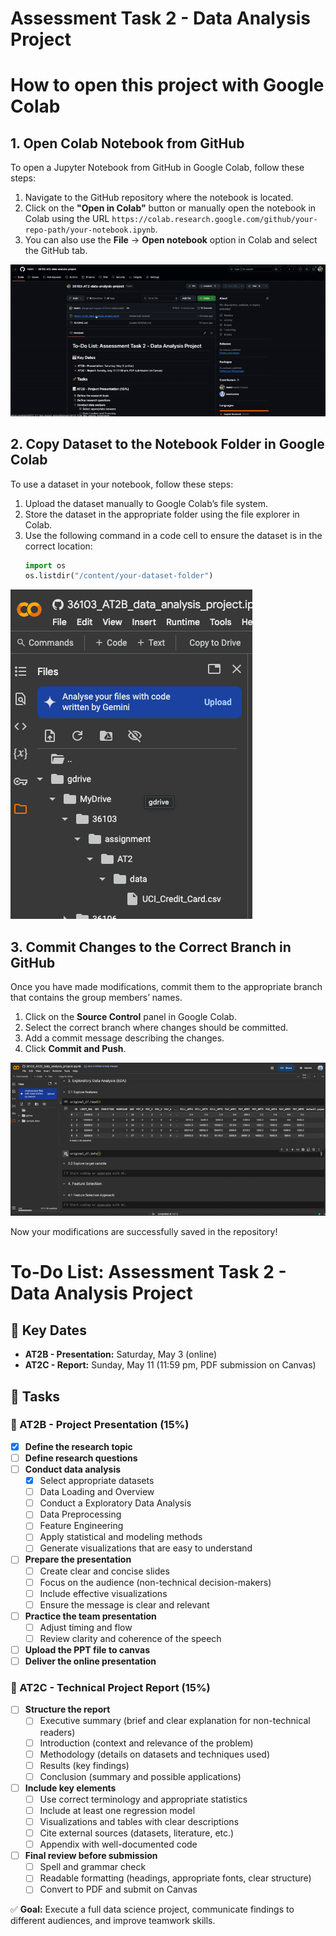 # Assessment Task 2 - Data Analysis Project
# How to open this project with Google Colab

## 1. Open Colab Notebook from GitHub
To open a Jupyter Notebook from GitHub in Google Colab, follow these steps:

1. Navigate to the GitHub repository where the notebook is located.
2. Click on the **"Open in Colab"** button or manually open the notebook in Colab using the URL `https://colab.research.google.com/github/your-repo-path/your-notebook.ipynb`.
3. You can also use the **File** → **Open notebook** option in Colab and select the GitHub tab.

![Open Notebook](https://raw.githubusercontent.com/Nelkit/36103-AT2-data-analysis-project/master/images/open_notebook.gif)

## 2. Copy Dataset to the Notebook Folder in Google Colab
To use a dataset in your notebook, follow these steps:

1. Upload the dataset manually to Google Colab’s file system.
2. Store the dataset in the appropriate folder using the file explorer in Colab.
3. Use the following command in a code cell to ensure the dataset is in the correct location:
   ```python
   import os
   os.listdir("/content/your-dataset-folder")
   ```

![Add Data](https://raw.githubusercontent.com/Nelkit/36103-AT2-data-analysis-project/master/images/add_data_to_notebook.png)

## 3. Commit Changes to the Correct Branch in GitHub
Once you have made modifications, commit them to the appropriate branch that contains the group members’ names.

1. Click on the **Source Control** panel in Google Colab.
2. Select the correct branch where changes should be committed.
3. Add a commit message describing the changes.
4. Click **Commit and Push**.

![Commit Changes](https://raw.githubusercontent.com/Nelkit/36103-AT2-data-analysis-project/master/images/commit_changes.gif)

Now your modifications are successfully saved in the repository!


# To-Do List: Assessment Task 2 - Data Analysis Project

## 📅 Key Dates

- **AT2B - Presentation:** Saturday, May 3 (online)
- **AT2C - Report:** Sunday, May 11 (11:59 pm, PDF submission on Canvas)

## 📌 Tasks

### 📝 AT2B - Project Presentation (15%)

- [X]  **Define the research topic**
- [ ]  **Define research questions**
- [ ]  **Conduct data analysis**
    - [x]  Select appropriate datasets
    - [ ]  Data Loading and Overview
    - [ ]  Conduct a Exploratory Data Analysis
    - [ ]  Data Preprocessing
    - [ ]  Feature Engineering
    - [ ]  Apply statistical and modeling methods
    - [ ]  Generate visualizations that are easy to understand
- [ ]  **Prepare the presentation**
    - [ ]  Create clear and concise slides
    - [ ]  Focus on the audience (non-technical decision-makers)
    - [ ]  Include effective visualizations
    - [ ]  Ensure the message is clear and relevant
- [ ]  **Practice the team presentation**
    - [ ]  Adjust timing and flow
    - [ ]  Review clarity and coherence of the speech
- [ ]  **Upload the PPT file to canvas** 
- [ ]  **Deliver the online presentation**

### 📄 AT2C - Technical Project Report (15%)

- [ ]  **Structure the report**
    - [ ]  Executive summary (brief and clear explanation for non-technical readers)
    - [ ]  Introduction (context and relevance of the problem)
    - [ ]  Methodology (details on datasets and techniques used)
    - [ ]  Results (key findings)
    - [ ]  Conclusion (summary and possible applications)
- [ ]  **Include key elements**
    - [ ]  Use correct terminology and appropriate statistics
    - [ ]  Include at least one regression model
    - [ ]  Visualizations and tables with clear descriptions
    - [ ]  Cite external sources (datasets, literature, etc.)
    - [ ]  Appendix with well-documented code
- [ ]  **Final review before submission**
    - [ ]  Spell and grammar check
    - [ ]  Readable formatting (headings, appropriate fonts, clear structure)
    - [ ]  Convert to PDF and submit on Canvas

✅ **Goal:** Execute a full data science project, communicate findings to different audiences, and improve teamwork skills.
